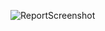 ![ReportScreenshot](https://github.com/sadhika88/AssignmentCheckAmountSortedorNot/blob/29b20bafaa7ee23611256796b3bd3e5a165c78ff/Screenshot%202025-02-21%20121238.png_)
